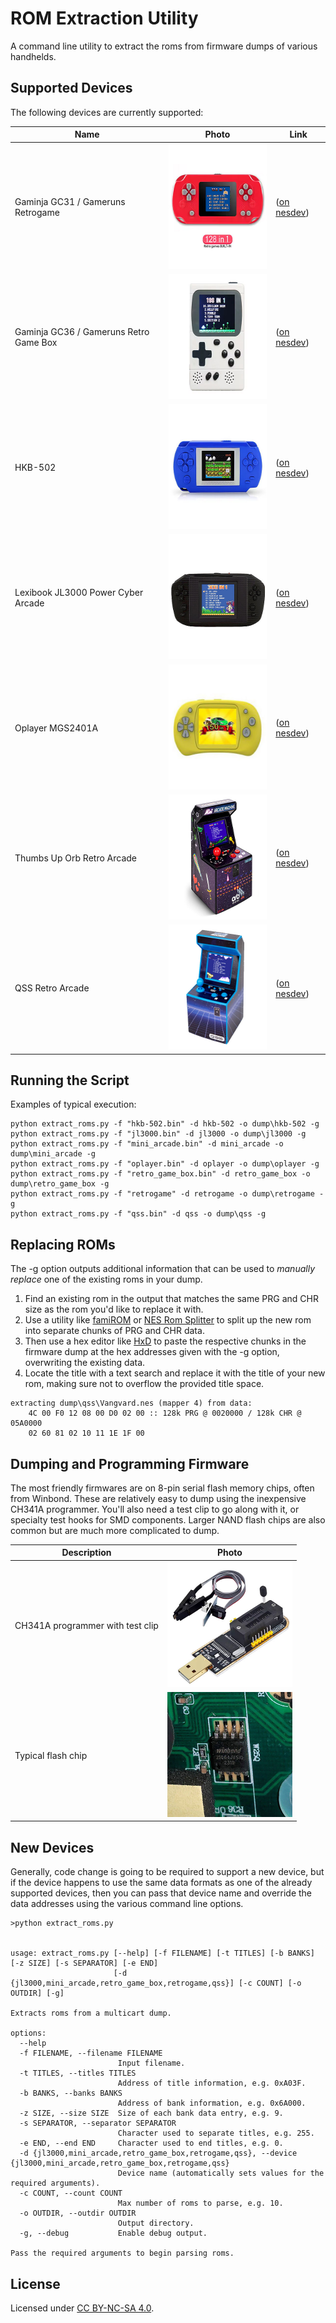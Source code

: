 # ROM Extraction Utility
A command line utility to extract the roms from firmware dumps of various handhelds.

## Supported Devices
The following devices are currently supported:

| Name | Photo | Link |
| --- | --- | --- |
| Gaminja GC31 / Gameruns Retrogame | <img src="images/gaminja_gc31.jpg" alt="Gaminja GC31 Handheld Console" width="200" height="200"> | ([on nesdev](https://forums.nesdev.org/viewtopic.php?p=298744#p298744)) |
| Gaminja GC36 / Gameruns Retro Game Box | <img src="images/gaminja_gc36.jpg" alt="Photo of GC36 Handheld Console" width="200" height="200"> | ([on nesdev](https://forums.nesdev.org/viewtopic.php?p=298602#p298602)) |
| HKB-502 | <img src="images/hkb-502.jpg" alt="Photo of HKB-502 Handheld Console" width="200" height="200"> | ([on nesdev](https://forums.nesdev.org/viewtopic.php?p=252679#p252679)) |
| Lexibook JL3000 Power Cyber Arcade | <img src="images/lexibook_jl3000.jpg" alt="Photo of Lexibook JL3000 Handheld Console" width="200" height="200"> | ([on nesdev](https://forums.nesdev.org/viewtopic.php?p=265765&hilit=dump#p265765)) |
| Oplayer MGS2401A | <img src="images/oplayer.jpg" alt="Photo of Oplayer MGS2401A Handheld Console" width="200" height="200"> | ([on nesdev](https://forums.nesdev.org/viewtopic.php?p=257743#p257743)) |
| Thumbs Up Orb Retro Arcade | <img src="images/thumbs_up_orb_mini_arcade.jpg" alt="Photo of Thumbs Up Orb Retro Arcade Handheld Console" width="200" height="200"> | ([on nesdev](https://forums.nesdev.org/viewtopic.php?p=284160#p284160)) |
| QSS Retro Arcade | <img src="images/qss_retro_arcade.jpg" alt="Photo of QSS Retro Arcade Handheld Console" width="200" height="200"> | ([on nesdev](https://forums.nesdev.org/viewtopic.php?p=300556#p300556)) |

## Running the Script
Examples of typical execution:
```
python extract_roms.py -f "hkb-502.bin" -d hkb-502 -o dump\hkb-502 -g
python extract_roms.py -f "jl3000.bin" -d jl3000 -o dump\jl3000 -g
python extract_roms.py -f "mini_arcade.bin" -d mini_arcade -o dump\mini_arcade -g
python extract_roms.py -f "oplayer.bin" -d oplayer -o dump\oplayer -g
python extract_roms.py -f "retro_game_box.bin" -d retro_game_box -o dump\retro_game_box -g
python extract_roms.py -f "retrogame" -d retrogame -o dump\retrogame -g
python extract_roms.py -f "qss.bin" -d qss -o dump\qss -g
```

## Replacing ROMs

The -g option outputs additional information that can be used to _manually replace_ one of the existing roms in your dump.

1. Find an existing rom in the output that matches the same PRG and CHR size as the rom you'd like to replace it with.
2. Use a utility like [famiROM](https://gbatemp.net/download/famirom-2019-01-13.37661/download) or [NES Rom Splitter](https://www.romhacking.net/utilities/683/) to split up the new rom into separate chunks of PRG and CHR data.
3. Then use a hex editor like [HxD](https://mh-nexus.de/en/downloads.php?product=HxD20) to paste the respective chunks in the firmware dump at the hex addresses given with the -g option, overwriting the existing data.
4. Locate the title with a text search and replace it with the title of your new rom, making sure not to overflow the provided title space.

```
extracting dump\qss\Vangvard.nes (mapper 4) from data:
    4C 00 F0 12 08 00 D0 02 00 :: 128k PRG @ 0020000 / 128k CHR @ 05A0000
    02 60 81 02 10 11 1E 1F 00
```

## Dumping and Programming Firmware
The most friendly firmwares are on 8-pin serial flash memory chips, often from Winbond. These are relatively easy to dump using the inexpensive CH341A programmer. You'll also need a test clip to go along with it, or specialty test hooks for SMD components. Larger NAND flash chips are also common but are much more complicated to dump.

| Description | Photo |
| --- | --- |
| CH341A programmer with test clip | <img src="images/CH341A.jpg" alt="Photo of the programmer and test clip" width="200" height="200"> |
| Typical flash chip | <img src="images/winbond.jpg" alt="Photo of the flash chip" width="200" height="200"> |

## New Devices

Generally, code change is going to be required to support a new device, but if the device happens to use the same data formats as one of the already supported devices, then you can pass that device name and override the data addresses using the various command line options.

```
>python extract_roms.py


usage: extract_roms.py [--help] [-f FILENAME] [-t TITLES] [-b BANKS] [-z SIZE] [-s SEPARATOR] [-e END]
                       [-d {jl3000,mini_arcade,retro_game_box,retrogame,qss}] [-c COUNT] [-o OUTDIR] [-g]

Extracts roms from a multicart dump.

options:
  --help
  -f FILENAME, --filename FILENAME
                        Input filename.
  -t TITLES, --titles TITLES
                        Address of title information, e.g. 0xA03F.
  -b BANKS, --banks BANKS
                        Address of bank information, e.g. 0x6A000.
  -z SIZE, --size SIZE  Size of each bank data entry, e.g. 9.
  -s SEPARATOR, --separator SEPARATOR
                        Character used to separate titles, e.g. 255.
  -e END, --end END     Character used to end titles, e.g. 0.
  -d {jl3000,mini_arcade,retro_game_box,retrogame,qss}, --device {jl3000,mini_arcade,retro_game_box,retrogame,qss}
                        Device name (automatically sets values for the required arguments).
  -c COUNT, --count COUNT
                        Max number of roms to parse, e.g. 10.
  -o OUTDIR, --outdir OUTDIR
                        Output directory.
  -g, --debug           Enable debug output.

Pass the required arguments to begin parsing roms.
```

## License
Licensed under [CC BY-NC-SA 4.0](https://creativecommons.org/licenses/by-nc-sa/4.0/deed.en).
